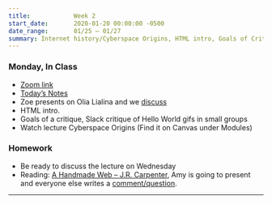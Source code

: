 ```yaml
---
title:            Week 2
start_date:       2020-01-20 00:00:00 -0500
date_range:       01/25 – 01/27
summary: Internet history/Cyberspace Origins, HTML intro, Goals of Critique
---
```


### Monday, In Class

- [Zoom link](https://zoom.us/j/7047994536?pwd=RThBZ0oyWHd5M2RZcmFNQUVwUFJHUT09)
- [Today&rsquo;s Notes](https://paper.dropbox.com/doc/Penn-Week-2-Notes-HTML-Intro-Goals-of-a-Critique--BD68Bpux39BZXxiOfQL5GK5mAQ-b7rb0V6gzVYVeBk1wtflQ)
- Zoe presents on Olia Lialina and we [discuss](https://paper.dropbox.com/doc/Penn-Art-of-Web-S21-Reading-Reflections--BDZ0zkddIHdHnjlunCHHcLmVAQ-S1JiF65jZGoyxtwx4EUPf)
- HTML intro.
- Goals of a critique, Slack critique of Hello World gifs in small groups 
- Watch lecture Cyberspace Origins (Find it on Canvas under Modules)


### Homework
- Be ready to discuss the lecture on Wednesday
- Reading: [A Handmade Web – J.R. Carpenter](http://arts21.labud.nyc/assets/readings/carpenter.pdf), Amy is going to present and everyone else writes a [comment/question](https://paper.dropbox.com/doc/Penn-Art-of-Web-S21-Reading-Reflections--BDZ0zkddIHdHnjlunCHHcLmVAQ-S1JiF65jZGoyxtwx4EUPf).

---
